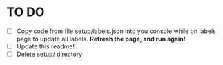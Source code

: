 # TO DO
- [ ] Copy code from file setup/labels.json into you console while on labels page to update all labels. **Refresh the page, and run again!**
- [ ] Update this readme!
- [ ] Delete setup/ directory
